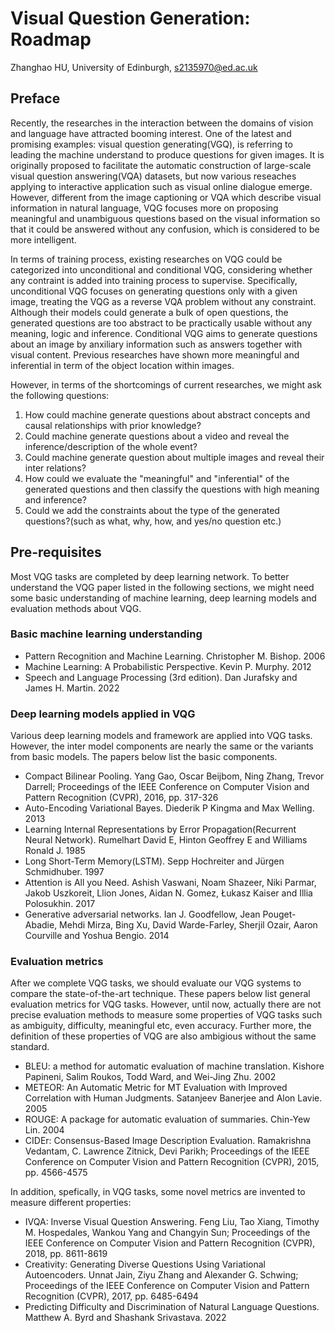# Visual Question Generation: Roadmap 
Zhanghao HU, University of Edinburgh, s2135970@ed.ac.uk

## Preface
Recently, the researches in the interaction between the domains of vision and language have attracted booming interest. One of the latest and promising examples: visual question generating(VGQ), is referring to leading the machine understand to produce questions for given images. It is originally proposed to facilitate the automatic construction of large-scale visual question answering(VQA) datasets, but now various reseaches applying to interactive application such as visual online dialogue emerge. However, different from the image captioning or VQA which describe visual information in natural language, VQG focuses more on proposing meaningful and unambiguous questions based on the visual information so that it could be answered without any confusion, which is considered to be more intelligent.   

In terms of training process, existing researches on VQG could be categorized into unconditional and conditional VQG, considering whether any contraint is added into training process to supervise. Specifically, unconditional VQG focuses on generating questions only with a given image, treating the VQG as a reverse VQA problem without any constraint. Although their models could generate a bulk of open questions, the generated questions are too abstract to be practically usable without any meaning, logic and inference. Conditional VQG aims to generate questions about an image by anxiliary information such as answers together with visual content. Previous researches have shown more meaningful and inferential in term of the object location within images.

However, in terms of the shortcomings of current researches, we might ask the following questions:

1. How could machine generate questions about abstract concepts and causal relationships with prior knowledge?
2. Could machine generate questions about a video and reveal the inference/description of the whole event?
3. Could machine generate question about multiple images and reveal their inter relations? 
4. How could we evaluate the "meaningful" and "inferential" of the generated questions and then classify the questions with high meaning and inference? 
5. Could we add the constraints about the type of the generated questions?(such as what, why, how, and yes/no question etc.)

## Pre-requisites

Most VQG tasks are completed by deep learning network. To better understand the VQG paper listed in the following sections, we might need some basic understanding of machine learning, deep learning models and evaluation methods about VQG.

### Basic machine learning understanding
* Pattern Recognition and Machine Learning. Christopher M. Bishop. 2006
* Machine Learning: A Probabilistic Perspective. Kevin P. Murphy. 2012
* Speech and Language Processing (3rd edition). Dan Jurafsky and James H. Martin. 2022 

### Deep learning models applied in VQG
Various deep learning models and framework are applied into VQG tasks. However, the inter model components are nearly the same or the variants from basic models. The papers below list the basic components.
* Compact Bilinear Pooling. Yang Gao, Oscar Beijbom, Ning Zhang, Trevor Darrell; Proceedings of the IEEE Conference on Computer Vision and Pattern Recognition (CVPR), 2016, pp. 317-326
* Auto-Encoding Variational Bayes. Diederik P Kingma and Max Welling. 2013
* Learning Internal Representations by Error Propagation(Recurrent Neural Network). Rumelhart David E, Hinton Geoffrey E and  Williams Ronald J. 1985
* Long Short-Term Memory(LSTM). Sepp Hochreiter and Jürgen Schmidhuber. 1997
* Attention is All you Need. Ashish Vaswani, Noam Shazeer, Niki Parmar, Jakob Uszkoreit, Llion Jones, Aidan N. Gomez, Łukasz Kaiser and Illia Polosukhin. 2017
* Generative adversarial networks. Ian J. Goodfellow, Jean Pouget-Abadie, Mehdi Mirza, Bing Xu, David Warde-Farley, Sherjil Ozair, Aaron Courville and Yoshua Bengio. 2014

### Evaluation metrics
After we complete VQG tasks, we should evaluate our VQG systems to compare the state-of-the-art technique. These papers below list general evaluation metrics for VQG tasks. However, until now, actually there are not precise evaluation methods to measure some properties of VQG tasks such as ambiguity, difficulty, meaningful etc, even accuracy. Further more, the definition of these properties of VQG are also ambigious without the same standard. 
* BLEU: a method for automatic evaluation of machine translation. Kishore Papineni, Salim Roukos, Todd Ward, and Wei-Jing Zhu. 2002
* METEOR: An Automatic Metric for MT Evaluation with Improved Correlation with Human Judgments. Satanjeev Banerjee and Alon Lavie. 2005
* ROUGE: A package for automatic evaluation of summaries. Chin-Yew Lin. 2004
* CIDEr: Consensus-Based Image Description Evaluation. Ramakrishna Vedantam, C. Lawrence Zitnick, Devi Parikh; Proceedings of the IEEE Conference on Computer Vision and Pattern Recognition (CVPR), 2015, pp. 4566-4575

In addition, spefically, in VQG tasks, some novel metrics are invented to measure different properties:

* IVQA: Inverse Visual Question Answering. Feng Liu, Tao Xiang, Timothy M. Hospedales, Wankou Yang and Changyin Sun; Proceedings of the IEEE Conference on Computer Vision and Pattern Recognition (CVPR), 2018, pp. 8611-8619
* Creativity: Generating Diverse Questions Using Variational Autoencoders. Unnat Jain, Ziyu Zhang and Alexander G. Schwing; Proceedings of the IEEE Conference on Computer Vision and Pattern Recognition (CVPR), 2017, pp. 6485-6494
* Predicting Difficulty and Discrimination of Natural Language Questions. Matthew A. Byrd and Shashank Srivastava. 2022

